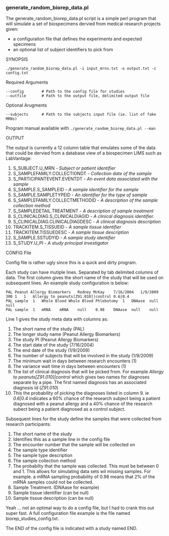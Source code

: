### generate_random_biorep_data.pl

The generate_random_biorep_data.pl script is a simple perl program that will simulate a set of biospecimens dervied from medical research projects given: 
* a configuraiton file that defines the experiments and expected specimens 
* an optional list of subject identifiers to pick from


SYNOPSIS

`./generate_random_biorep_data.pl -i input_mrns.txt -o output.txt -c config.txt`

Required Arguments

```
--config        # Path to the config file for studies
--outfile       # Path to the output file, delimited output file
```

Optional Arugments

```
--subjects      # Path to the subjects input file (ie. list of fake MRNs)
```

Program manual available with
`./generate_random_biorep_data.pl --man`

OUTPUT

The output is currently a 12 column table that emulates some of the data that could be dervied from a database view of a biospecimen LIMS such as LabVantage:

1. S_SUBJECT.U_MRN - *Subject or patient identifier*
2. S_SAMPLEFAMILY.COLLECTIONDT - *Collection date of the sample*
3. S_PARTICIPANTEVENT.EVENTDT - *An event data associated with the sample*
4. S_SAMPLE.S_SAMPLEID - *A sample identifier for the sample*
5. S_SAMPLE.SAMPLETYPEID - *An identifier for the type of sample*
6. S_SAMPLEFAMILY.COLLECTMETHODID - *A description of the sample collection method*
7. S_SAMPLEDETAIL.TREATMENT - *A description of sample treatment*
8. S_CLINICALDIAG.S_CLINICALDIAGID - *A clinical diagnosis identifier.*
9. S_CLINICALDIAG.CLINICALDIAGDESC - *A clinical diagnosis description*
10. TRACKITEM.S_TISSUEID - *A sample tissue identifier*
11. TRACKITEM.TISSUEDESC - *A sample tissue description*
11. S_SAMPLE.SSTUDYID - *A sample study identifier*
12. S_STUDY.U_PI - *A study principal investigator*

CONFIG File

Config file is rather ugly since this is a quick and dirty program.

Each study can have mutiple lines. Separated by tab delimited columns of data. The first column gives the short name of the study that will be used on subsequent lines. An example study configuration is below:

```
PAL	Peanut Allergy Biomarkers	Rodney McKay	7/16/2004	1/9/2009	300	1	1	Allergy to peanuts[Z91.010]|control	0.6|0.4
PAL	sample	1	Whole Blood	Whole Blood	Phlebotomy	1	DNAase	null	null
PAL	sample	1	mRNA	mRNA	null	0.98	DNAase	null	null
```
Line 1 gives the study meta data with columns as:
1. The short name of the study (PAL)
2. The longer study name (Peanut Allergy Biomarkers)
3. The study PI (Peanut Allergy Biomarkers)
4. The start date of the study (7/16/2004)
5. The end date of the study (1/9/2009)
6. The number of subjects that will be involved in the study (1/9/2009)
7. The minimum wait in days between research encounters (1)
8. The variance wait time in days between encounters (1)
9. The list of clinical diagnosis that will be picked from. For example *Allergy to peanuts[Z91.010]|control* which gives two names for diagnoses separate by a pipe. The first named diagnosis has an associated diagnosis Id (*Z91.010*)
10. This the probability of picking the diagnoses listed in column 9. ie *0.6|0.4* indicates a 60% chance of the research subject being a patient diagnosed with a peanut allergy and a 40% chance of the research subect being a patient diagnosed as a control subject.

Subsequent lines for the study define the samples that were collected from research participants:

1. The short name of the study
2. Identifies this as a sample line in the config file
3. The encounter number that the sample will be collected on
4. The sample type identifier
5. The sample type description
6. The sample collection method
7. The probabilty that the sample was collected. This must be between 0 and 1. This allows for simulating data sets wil missing samples. For example. a mRNA sampling probability of 0.98 means that 2% of the mRNA samples could not be collected.
8. Sample Treatment. (DNAase for example)
9. Sample tissue identifier (can be null)
10. Sample tissue description (can be null)

Yeah ... not an optimal way to do a config file, but I had to crank this out super fast. A full configuration file example is the file named biorep_studies_config.txt.

The END of the config file is indicated with a study named END.



